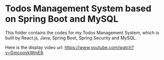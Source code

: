 # Todos Management System based on Spring Boot and MySQL

This folder contains the codes for my Todos Management System, which is built by React.js, Java, Spring Boot, Spring Security and MySQL.

Here is the display video url: https://www.youtube.com/watch?v=GmcoovkWmE8.
